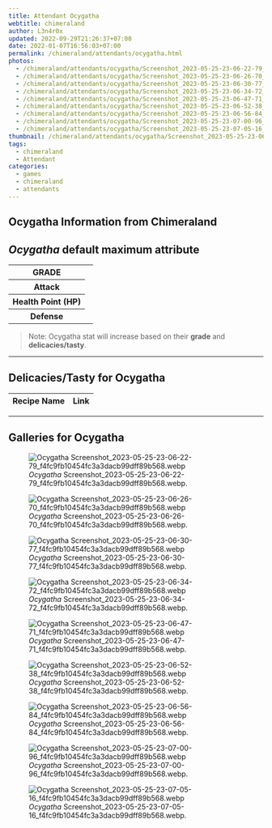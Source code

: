 ```yaml
---
title: Attendant Ocygatha
webtitle: chimeraland
author: L3n4r0x
updated: 2022-09-29T21:26:37+07:00
date: 2022-01-07T16:56:03+07:00
permalink: /chimeraland/attendants/ocygatha.html
photos:
  - /chimeraland/attendants/ocygatha/Screenshot_2023-05-25-23-06-22-79_f4fc9fb10454fc3a3dacb99dff89b568.webp
  - /chimeraland/attendants/ocygatha/Screenshot_2023-05-25-23-06-26-70_f4fc9fb10454fc3a3dacb99dff89b568.webp
  - /chimeraland/attendants/ocygatha/Screenshot_2023-05-25-23-06-30-77_f4fc9fb10454fc3a3dacb99dff89b568.webp
  - /chimeraland/attendants/ocygatha/Screenshot_2023-05-25-23-06-34-72_f4fc9fb10454fc3a3dacb99dff89b568.webp
  - /chimeraland/attendants/ocygatha/Screenshot_2023-05-25-23-06-47-71_f4fc9fb10454fc3a3dacb99dff89b568.webp
  - /chimeraland/attendants/ocygatha/Screenshot_2023-05-25-23-06-52-38_f4fc9fb10454fc3a3dacb99dff89b568.webp
  - /chimeraland/attendants/ocygatha/Screenshot_2023-05-25-23-06-56-84_f4fc9fb10454fc3a3dacb99dff89b568.webp
  - /chimeraland/attendants/ocygatha/Screenshot_2023-05-25-23-07-00-96_f4fc9fb10454fc3a3dacb99dff89b568.webp
  - /chimeraland/attendants/ocygatha/Screenshot_2023-05-25-23-07-05-16_f4fc9fb10454fc3a3dacb99dff89b568.webp
thumbnail: /chimeraland/attendants/ocygatha/Screenshot_2023-05-25-23-06-22-79_f4fc9fb10454fc3a3dacb99dff89b568.webp
tags:
  - chimeraland
  - Attendant
categories:
  - games
  - chimeraland
  - attendants
---
```


<link
  rel="stylesheet"
  href="https://rawcdn.githack.com/dimaslanjaka/Web-Manajemen/870a349/css/bootstrap-5-3-0-alpha3-wrapper.css"
/>
<section id="bootstrap-wrapper">
  <div data-bs-theme="dark">
    <h2>Ocygatha Information from Chimeraland</h2>
    <h2 id="attribute"><i>Ocygatha</i> default maximum attribute</h2>
    <div class="row">
      <div class="col mb-2">
        <div class="card">
          <div class="card-body">
            <table>
              <tr>
                <th>GRADE</th>
                <td><br /></td>
              </tr>
              <tr>
                <th>Attack</th>
                <td></td>
              </tr>
              <tr>
                <th>Health Point (HP)</th>
                <td></td>
              </tr>
              <tr>
                <th>Defense</th>
                <td></td>
              </tr>
            </table>
          </div>
        </div>
      </div>
    </div>
    <blockquote class="bd-callout bd-callout-warning">
      Note: Ocygatha stat will increase based on their <b>grade</b> and
      <b>delicacies/tasty</b>.
    </blockquote>
    <hr />
    <h2 id="delicacies">Delicacies/Tasty for Ocygatha</h2>
    <div class="card">
      <div class="card-body">
        <div class="table-responsive">
          <table class="table table-striped">
            <thead>
              <tr>
                <th>Recipe Name</th>
                <th>Link</th>
              </tr>
            </thead>
            <tbody></tbody>
          </table>
        </div>
      </div>
    </div>
    <hr />
    <div id="gallery">
      <h2>Galleries for Ocygatha</h2>
      <div class="row">
        <div class="col-lg-6 col-12">
          <figure>
            <img
              src="https://www.webmanajemen.com/chimeraland/attendants/ocygatha/Screenshot_2023-05-25-23-06-22-79_f4fc9fb10454fc3a3dacb99dff89b568.webp"
              alt="Ocygatha Screenshot_2023-05-25-23-06-22-79_f4fc9fb10454fc3a3dacb99dff89b568.webp"
            />
            <figcaption style="word-wrap: break-word">
              <i>Ocygatha</i>
              Screenshot_2023-05-25-23-06-22-79_f4fc9fb10454fc3a3dacb99dff89b568.webp.
            </figcaption>
          </figure>
        </div>
        <div class="col-lg-6 col-12">
          <figure>
            <img
              src="https://www.webmanajemen.com/chimeraland/attendants/ocygatha/Screenshot_2023-05-25-23-06-26-70_f4fc9fb10454fc3a3dacb99dff89b568.webp"
              alt="Ocygatha Screenshot_2023-05-25-23-06-26-70_f4fc9fb10454fc3a3dacb99dff89b568.webp"
            />
            <figcaption style="word-wrap: break-word">
              <i>Ocygatha</i>
              Screenshot_2023-05-25-23-06-26-70_f4fc9fb10454fc3a3dacb99dff89b568.webp.
            </figcaption>
          </figure>
        </div>
        <div class="col-lg-6 col-12">
          <figure>
            <img
              src="https://www.webmanajemen.com/chimeraland/attendants/ocygatha/Screenshot_2023-05-25-23-06-30-77_f4fc9fb10454fc3a3dacb99dff89b568.webp"
              alt="Ocygatha Screenshot_2023-05-25-23-06-30-77_f4fc9fb10454fc3a3dacb99dff89b568.webp"
            />
            <figcaption style="word-wrap: break-word">
              <i>Ocygatha</i>
              Screenshot_2023-05-25-23-06-30-77_f4fc9fb10454fc3a3dacb99dff89b568.webp.
            </figcaption>
          </figure>
        </div>
        <div class="col-lg-6 col-12">
          <figure>
            <img
              src="https://www.webmanajemen.com/chimeraland/attendants/ocygatha/Screenshot_2023-05-25-23-06-34-72_f4fc9fb10454fc3a3dacb99dff89b568.webp"
              alt="Ocygatha Screenshot_2023-05-25-23-06-34-72_f4fc9fb10454fc3a3dacb99dff89b568.webp"
            />
            <figcaption style="word-wrap: break-word">
              <i>Ocygatha</i>
              Screenshot_2023-05-25-23-06-34-72_f4fc9fb10454fc3a3dacb99dff89b568.webp.
            </figcaption>
          </figure>
        </div>
        <div class="col-lg-6 col-12">
          <figure>
            <img
              src="https://www.webmanajemen.com/chimeraland/attendants/ocygatha/Screenshot_2023-05-25-23-06-47-71_f4fc9fb10454fc3a3dacb99dff89b568.webp"
              alt="Ocygatha Screenshot_2023-05-25-23-06-47-71_f4fc9fb10454fc3a3dacb99dff89b568.webp"
            />
            <figcaption style="word-wrap: break-word">
              <i>Ocygatha</i>
              Screenshot_2023-05-25-23-06-47-71_f4fc9fb10454fc3a3dacb99dff89b568.webp.
            </figcaption>
          </figure>
        </div>
        <div class="col-lg-6 col-12">
          <figure>
            <img
              src="https://www.webmanajemen.com/chimeraland/attendants/ocygatha/Screenshot_2023-05-25-23-06-52-38_f4fc9fb10454fc3a3dacb99dff89b568.webp"
              alt="Ocygatha Screenshot_2023-05-25-23-06-52-38_f4fc9fb10454fc3a3dacb99dff89b568.webp"
            />
            <figcaption style="word-wrap: break-word">
              <i>Ocygatha</i>
              Screenshot_2023-05-25-23-06-52-38_f4fc9fb10454fc3a3dacb99dff89b568.webp.
            </figcaption>
          </figure>
        </div>
        <div class="col-lg-6 col-12">
          <figure>
            <img
              src="https://www.webmanajemen.com/chimeraland/attendants/ocygatha/Screenshot_2023-05-25-23-06-56-84_f4fc9fb10454fc3a3dacb99dff89b568.webp"
              alt="Ocygatha Screenshot_2023-05-25-23-06-56-84_f4fc9fb10454fc3a3dacb99dff89b568.webp"
            />
            <figcaption style="word-wrap: break-word">
              <i>Ocygatha</i>
              Screenshot_2023-05-25-23-06-56-84_f4fc9fb10454fc3a3dacb99dff89b568.webp.
            </figcaption>
          </figure>
        </div>
        <div class="col-lg-6 col-12">
          <figure>
            <img
              src="https://www.webmanajemen.com/chimeraland/attendants/ocygatha/Screenshot_2023-05-25-23-07-00-96_f4fc9fb10454fc3a3dacb99dff89b568.webp"
              alt="Ocygatha Screenshot_2023-05-25-23-07-00-96_f4fc9fb10454fc3a3dacb99dff89b568.webp"
            />
            <figcaption style="word-wrap: break-word">
              <i>Ocygatha</i>
              Screenshot_2023-05-25-23-07-00-96_f4fc9fb10454fc3a3dacb99dff89b568.webp.
            </figcaption>
          </figure>
        </div>
        <div class="col-lg-6 col-12">
          <figure>
            <img
              src="https://www.webmanajemen.com/chimeraland/attendants/ocygatha/Screenshot_2023-05-25-23-07-05-16_f4fc9fb10454fc3a3dacb99dff89b568.webp"
              alt="Ocygatha Screenshot_2023-05-25-23-07-05-16_f4fc9fb10454fc3a3dacb99dff89b568.webp"
            />
            <figcaption style="word-wrap: break-word">
              <i>Ocygatha</i>
              Screenshot_2023-05-25-23-07-05-16_f4fc9fb10454fc3a3dacb99dff89b568.webp.
            </figcaption>
          </figure>
        </div>
      </div>
    </div>
  </div>
</section>